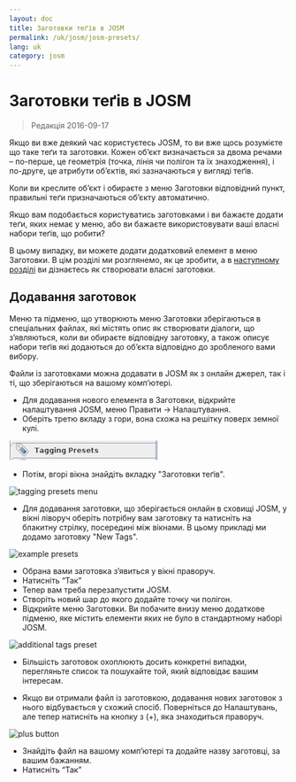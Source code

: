 ```yaml
---
layout: doc
title: Заготовки теґів в JOSM
permalink: /uk/josm/josm-presets/
lang: uk
category: josm
---
```


Заготовки теґів в JOSM
============

> Редакція 2016-09-17  

Якщо ви вже деякий час користуєтесь JOSM, то ви вже щось розумієте що таке теґи та заготовки. Кожен об’єкт визначається за двома речами – по-перше, це геометрія (точка, лінія чи полігон та їх знаходження), і по-друге, це атрибути об’єктів, які зазначаються у вигляді теґів.  

Коли ви креслите об’єкт і обираєте з меню Заготовки відповідний пункт, правильні теґи призначаються об’єкту автоматично.  

Якщо вам подобається користуватись заготовками і ви бажаєте додати теґи, яких немає у меню, або ви бажаєте використовувати ваші власні набори теґів, що робити?   

В цьому випадку, ви можете додати додатковий елемент в меню Заготовки. В цім розділі ми розглянемо, як це зробити, а в [наступному розділі](/uk/josm/creating-presets) ви дізнаєтесь як створювати власні заготовки.  


Додавання заготовок
-----------

Меню та підменю, що утворюють меню Заготовки зберігаються в спеціальних файлах, які містять опис як створювати діалоги, що з’являються, коли ви обираєте відповідну заготовку, а також описує набори теґів які додаються до об’єкта відповідно до зробленого вами вибору.  

Файли із заготовками можна додавати в JOSM як з онлайн джерел, так і ті, що зберігаються на вашому комп’ютері.  

* Для додавання нового елемента в Заготовки, відкрийте налаштування JOSM, меню Правити -> Налаштування.  
* Оберіть третю вкладу з гори, вона схожа на решітку поверх земної кулі.  

![tagging presets tab][]

* Потім, вгорі вікна знайдіть вкладку "Заготовки теґів".  

![tagging presets menu][]

* Для додавання заготовки, що зберігається онлайн в сховищі JOSM, у вікні ліворуч оберіть потрібну вам заготовку та натисніть на блакитну стрілку, посередині між вікнами. В цьому прикладі ми додамо заготовку "New Tags".  

![example presets][]

* Обрана вами заготовка з’явиться у вікні праворуч.  
* Натисніть “Так”  
* Тепер вам треба перезапустити JOSM.  
* Створіть новий шар до якого додайте точку чи полігон.  
* Відкрийте меню Заготовки. Ви побачите внизу меню додаткове підменю, яке містить елементи яких не було в стандартному наборі JOSM.  

![additional tags preset][]

* Більшість заготовок охоплюють досить конкретні випадки, перегляньте список та пошукайте той, який відповідає вашим інтересам.  

* Якщо ви отримали файл із заготовкою, додавання нових заготовок з нього відбувається у схожий спосіб. Поверніться до Налаштувань, але тепер натисніть на кнопку з (+), яка знаходиться праворуч.  

![plus button][]

* Знайдіть файл на вашому комп’ютері та додайте назву заготовці, за вашим бажанням.  
* Натисніть “Так”  


[tagging presets tab]: /images/josm/tagging-presets-tab.png
[tagging presets menu]: /images/josm/tagging-presets-menu.png
[example presets]: /images/josm/example-presets2.png
[additional tags preset]: /images/josm/new-tags-preset.png
[plus button]: /images/josm/plus-button.png


